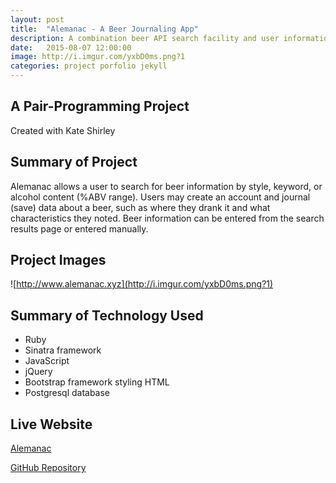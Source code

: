 ```yaml
---
layout: post
title:  "Alemanac - A Beer Journaling App"
description: A combination beer API search facility and user information database.
date:   2015-08-07 12:00:00
image: http://i.imgur.com/yxbD0ms.png?1
categories: project porfolio jekyll
---
```

## A Pair-Programming Project ##
Created with Kate Shirley

## Summary of Project

Alemanac allows a user to search for beer information by style, keyword, or alcohol content (%ABV range). Users may create an account and journal (save) data about a beer, such as where they drank it and what characteristics they noted. Beer information can be entered from the search results page or entered manually.

## Project Images

![http://www.alemanac.xyz](http://i.imgur.com/yxbD0ms.png?1)

## Summary of Technology Used

- Ruby
- Sinatra framework
- JavaScript
- jQuery
- Bootstrap framework styling HTML
- Postgresql database

## Live Website

[Alemanac](http://www.alemanac.xyz)

[GitHub Repository](https://davidlhayes.github.io)

